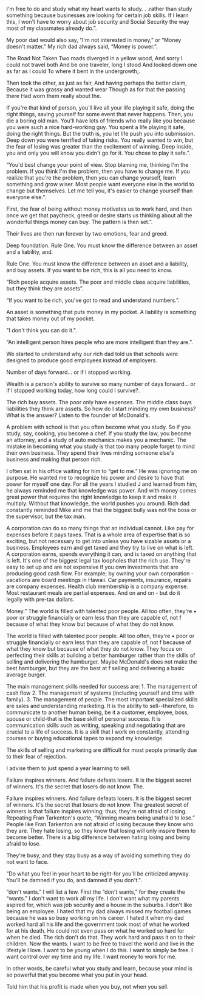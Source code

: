 

I'm free to do and study what my heart wants to study. . .rather than study something because businesses are looking for certain job skills. If I learn this, I won't have to worry about job security and Social Security the way most of my classmates already do.”.

My poor dad would also say, “I'm not interested in money,” or “Money doesn't matter.” My rich dad always said, “Money is power.”.

The Road Not Taken Two roads diverged in a yellow wood, And sorry I could not travel both And be one traveler, long I stood And looked down one as far as I could To where it bent in the undergrowth;.

Then took the other, as just as fair, And having perhaps the better claim, Because it was grassy and wanted wear Though as for that the passing there Had worn them really about the.

If you're that kind of person, you'll live all your life playing it safe, doing the right things, saving yourself for some event that never happens. Then, you die a boring old man. You'll have lots of friends who really like you because you were such a nice hard-working guy. You spent a life playing it safe, doing the right things. But the truth is, you let life push you into submission. Deep down you were terrified of taking risks. You really wanted to win, but the fear of losing was greater than the excitement of winning. Deep inside, you and only you will know you didn't go for it. You chose to play it safe.”.

“You'd best change your point of view. Stop blaming me, thinking I'm the problem. If you think I'm the problem, then you have to change me. If you realize that you're the problem, then you can change yourself, learn something and grow wiser. Most people want everyone else in the world to change but themselves. Let me tell you, it's easier to change yourself than everyone else.”.

First, the fear of being without money motivates us to work hard, and then once we get that paycheck, greed or desire starts us thinking about all the wonderful things money can buy. The pattern is then set.”.

Their lives are then run forever by two emotions, fear and greed.

Deep foundation. Rule One. You must know the difference between an asset and a liability, and.

Rule One. You must know the difference between an asset and a liability, and buy assets. If you want to be rich, this is all you need to know.

“Rich people acquire assets. The poor and middle class acquire liabilities, but they think they are assets”.

“If you want to be rich, you've got to read and understand numbers.”.

An asset is something that puts money in my pocket. A liability is something that takes money out of my pocket.

"I don't think you can do it.".

“An intelligent person hires people who are more intelligent than they are.”.

We started to understand why our rich dad told us that schools were designed to produce good employees instead of employers.

Number of days forward... or if I stopped working.

Wealth is a person's ability to survive so many number of days forward... or if I stopped working today, how long could I survive?.

The rich buy assets. The poor only have expenses. The middle class buys liabilities they think are assets. So how do I start minding my own business? What is the answer? Listen to the founder of McDonald's.

A problem with school is that you often become what you study. So if you study, say, cooking, you become a chef. If you study the law, you become an attorney, and a study of auto mechanics makes you a mechanic. The mistake in becoming what you study is that too many people forget to mind their own business. They spend their lives minding someone else's business and making that person rich.

I often sat in his office waiting for him to “get to me.” He was ignoring me on purpose. He wanted me to recognize his power and desire to have that power for myself one day. For all the years I studied J and learned from him, he always reminded me that knowledge was power. And with money comes great power that requires the right knowledge to keep it and make it multiply. Without that knowledge, the world pushes you around. Rich dad constantly reminded Mike and me that the biggest bully was not the boss or the supervisor, but the tax man.

A corporation can do so many things that an individual cannot. Like pay for expenses before it pays taxes. That is a whole area of expertise that is so exciting, but not necessary to get into unless you have sizable assets or a business. Employees earn and get taxed and they try to live on what is left. A corporation earns, spends everything it can, and is taxed on anything that is left. It's one of the biggest legal tax loopholes that the rich use. They're easy to set up and are not expensive if you own investments that are producing good cash flow. For example; by owning your own corporation - vacations are board meetings in Hawaii. Car payments, insurance, repairs are company expenses. Health club membership is a company expense. Most restaurant meals are partial expenses. And on and on - but do it legally with pre-tax dollars.

Money.” The world is filled with talented poor people. All too often, they're • poor or struggle financially or earn less than they are capable of, not f because of what they know but because of what they do not know.

The world is filled with talented poor people. All too often, they're • poor or struggle financially or earn less than they are capable of, not f because of what they know but because of what they do not know. They focus on perfecting their skills at building a better hamburger rather than the skills of selling and delivering the hamburger. Maybe McDonald's does not make the best hamburger, but they are the best at f selling and delivering a basic average burger.

The main management skills needed for success are: 1. The management of cash flow 2. The management of systems (including yourself and time with family). 3. The management of people. The most important specialized skills are sales and understanding marketing. It is the ability to sell--therefore, to communicate to another human being, be it a customer, employee, boss, spouse or child-that is the base skill of personal success. It is communication skills such as writing, speaking and negotiating that are crucial to a life of success. It is a skill that I work on constantly, attending courses or buying educational tapes to expand my knowledge.

The skills of selling and marketing are difficult for most people primarily due to their fear of rejection.

I advise them to just spend a year learning to sell.

Failure inspires winners. And failure defeats losers. It is the biggest secret of winners. It's the secret that losers do not know. The.

Failure inspires winners. And failure defeats losers. It is the biggest secret of winners. It's the secret that losers do not know. The greatest secret of winners is that failure inspires winning; thus, they're not afraid of losing. Repeating Fran Tarkenton's quote, “Winning means being unafraid to lose.” People like Fran Tarkenton are not afraid of losing because they know who they are. They hate losing, so they know that losing will only inspire them to become better. There is a big difference between hating losing and being afraid to lose.

They're busy, and they stay busy as a way of avoiding something they do not want to face.

”Do what you feel in your heart to be right-for you'll be criticized anyway. You'll be damned if you do, and damned if you don't.".

“don't wants.” I will list a few. First the “don't wants,” for they create the “wants.” I don't want to work all my life. I don't want what my parents aspired for, which was job security and a house in the suburbs. I don't like being an employee. I hated that my dad always missed my football games because he was so busy working on his career. I hated it when my dad worked hard all his life and the government took most of what he worked for at his death. He could not even pass on what he worked so hard for when he died. The rich don't do that. They work hard and pass it on to their children. Now the wants. I want to be free to travel the world and live in the lifestyle I love. I want to be young when I do this. I want to simply be free. I want control over my time and my life. I want money to work for me.

In other words, be careful what you study and learn, because your mind is so powerful that you become what you put in your head.

Told him that his profit is made when you buy, not when you sell.


